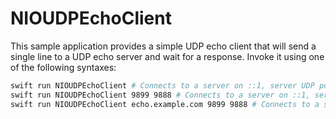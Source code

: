 # NIOUDPEchoClient

This sample application provides a simple UDP echo client that will send a single line to a UDP echo server and wait for a response. Invoke it using one of the following syntaxes:

```bash
swift run NIOUDPEchoClient # Connects to a server on ::1, server UDP port 9999 and listening port 8888.
swift run NIOUDPEchoClient 9899 9888 # Connects to a server on ::1, server UDP port 9899 and listening port 9888
swift run NIOUDPEchoClient echo.example.com 9899 9888 # Connects to a server on echo.example.com:9899 and listens on UDP port 9888
```

